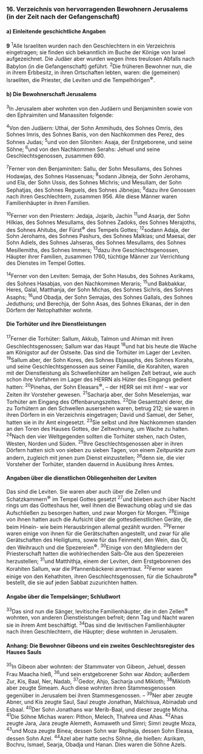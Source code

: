 ### 16. Verzeichnis von hervorragenden Bewohnern Jerusalems (in der Zeit nach der Gefangenschaft)

#### a) Einleitende geschichtliche Angaben

__9__
<sup>1</sup>Alle Israeliten wurden nach den Geschlechtern in ein Verzeichnis eingetragen; sie finden sich bekanntlich im Buche der Könige von Israel aufgezeichnet. Die Judäer aber wurden wegen ihres treulosen Abfalls nach Babylon (in die Gefangenschaft) geführt.
<sup>2</sup>Die früheren Bewohner nun, die in ihrem Erbbesitz, in ihren Ortschaften lebten, waren: die (gemeinen) Israeliten, die Priester, die Leviten und die Tempelhörigen<sup title="vgl. Neh 11,3">&#x2732;</sup>.

#### b) Die Bewohnerschaft Jerusalems

<sup>3</sup>In Jerusalem aber wohnten von den Judäern und Benjaminiten sowie von den Ephraimiten und Manassiten folgende:

<sup>4</sup>Von den Judäern: Uthai, der Sohn Ammihuds, des Sohnes Omris, des Sohnes Imris, des Sohnes Banis, von den Nachkommen des Perez, des Sohnes Judas;
<sup>5</sup>und von den Siloniten: Asaja, der Erstgeborene, und seine Söhne;
<sup>6</sup>und von den Nachkommen Serahs: Jehuel und seine Geschlechtsgenossen, zusammen 690.

<sup>7</sup>Ferner von den Benjaminiten: Sallu, der Sohn Mesullams, des Sohnes Hodawjas, des Sohnes Hassenuas;
<sup>8</sup>sodann Jibneja, der Sohn Jerohams, und Ela, der Sohn Ussis, des Sohnes Michris; und Mesullam, der Sohn Sephatjas, des Sohnes Reguels, des Sohnes Jibnejas;
<sup>9</sup>dazu ihre Genossen nach ihren Geschlechtern, zusammen 956. Alle diese Männer waren Familienhäupter in ihren Familien.

<sup>10</sup>Ferner von den Priestern: Jedaja, Jojarib, Jachin
<sup>11</sup>und Asarja, der Sohn Hilkias, des Sohnes Mesullams, des Sohnes Zadoks, des Sohnes Merajoths, des Sohnes Ahitubs, der Fürst<sup title="oder: Vorsteher = Hohepriester">&#x2732;</sup> des Tempels Gottes;
<sup>12</sup>sodann Adaja, der Sohn Jerohams, des Sohnes Pashurs, des Sohnes Malkias; und Maesai, der Sohn Adiels, des Sohnes Jahseras, des Sohnes Mesullams, des Sohnes Mesillemiths, des Sohnes Immers;
<sup>13</sup>dazu ihre Geschlechtsgenossen, Häupter ihrer Familien, zusammen 1760, tüchtige Männer zur Verrichtung des Dienstes im Tempel Gottes.

<sup>14</sup>Ferner von den Leviten: Semaja, der Sohn Hasubs, des Sohnes Asrikams, des Sohnes Hasabjas, von den Nachkommen Meraris;
<sup>15</sup>und Bakbakkar, Heres, Galal, Matthanja, der Sohn Michas, des Sohnes Sichris, des Sohnes Asaphs;
<sup>16</sup>und Obadja, der Sohn Semajas, des Sohnes Gallals, des Sohnes Jeduthuns; und Berechja, der Sohn Asas, des Sohnes Elkanas, der in den Dörfern der Netophathiter wohnte.

#### Die Torhüter und ihre Dienstleistungen

<sup>17</sup>Ferner die Torhüter: Sallum, Akkub, Talmon und Ahiman mit ihren Geschlechtsgenossen; Sallum war das Haupt
<sup>18</sup>und hat bis heute die Wache am Königstor auf der Ostseite. Das sind die Torhüter im Lager der Leviten.
<sup>19</sup>Sallum aber, der Sohn Kores, des Sohnes Ebjasaphs, des Sohnes Korahs, und seine Geschlechtsgenossen aus seiner Familie, die Korahiten, waren mit der Dienstleistung als Schwellenhüter am heiligen Zelt betraut, wie auch schon ihre Vorfahren im Lager des HERRN als Hüter des Eingangs gedient hatten:
<sup>20</sup>Pinehas, der Sohn Eleasars<sup title="vgl. 4.Mose 25,11">&#x2732;</sup>, – der HERR sei mit ihm! – war vor Zeiten ihr Vorsteher gewesen.
<sup>21</sup>Sacharja aber, der Sohn Meselemjas, war Torhüter am Eingang des Offenbarungszeltes.
<sup>22</sup>Die Gesamtzahl derer, die zu Torhütern an den Schwellen ausersehen waren, betrug 212; sie waren in ihren Dörfern in ein Verzeichnis eingetragen; David und Samuel, der Seher, hatten sie in ihr Amt eingesetzt.
<sup>23</sup>Sie selbst und ihre Nachkommen standen an den Toren des Hauses Gottes, der Zeltwohnung, um Wache zu halten.
<sup>24</sup>Nach den vier Weltgegenden sollten die Torhüter stehen, nach Osten, Westen, Norden und Süden.
<sup>25</sup>Ihre Geschlechtsgenossen aber in ihren Dörfern hatten sich von sieben zu sieben Tagen, von einem Zeitpunkte zum andern, zugleich mit jenen zum Dienst einzustellen;
<sup>26</sup>denn sie, die vier Vorsteher der Torhüter, standen dauernd in Ausübung ihres Amtes.

#### Angaben über die dienstlichen Obliegenheiten der Leviten

Das sind die Leviten. Sie waren aber auch über die Zellen und Schatzkammern<sup title="oder: Vorratskammern">&#x2732;</sup> im Tempel Gottes gesetzt
<sup>27</sup>und blieben auch über Nacht rings um das Gotteshaus her, weil ihnen die Bewachung oblag und sie das Aufschließen zu besorgen hatten, und zwar Morgen für Morgen.
<sup>28</sup>Einige von ihnen hatten auch die Aufsicht über die gottesdienstlichen Geräte, die beim Hinein- wie beim Herausbringen allemal gezählt wurden.
<sup>29</sup>Ferner waren einige von ihnen für die Gerätschaften angestellt, und zwar für alle Gerätschaften des Heiligtums, sowie für das Feinmehl, den Wein, das Öl, den Weihrauch und die Spezereien<sup title="= Gewürze">&#x2732;</sup>.
<sup>30</sup>Einige von den Mitgliedern der Priesterschaft hatten die wohlriechenden Salb-Öle aus den Spezereien herzustellen;
<sup>31</sup>und Matthithja, einem der Leviten, dem Erstgeborenen des Korahiten Sallum, war die Pfannenbäckerei anvertraut.
<sup>32</sup>Ferner waren einige von den Kehathiten, ihren Geschlechtsgenossen, für die Schaubrote<sup title="oder: Schichtbrote">&#x2732;</sup> bestellt, die sie auf jeden Sabbat zuzurichten hatten.

#### Angabe über die Tempelsänger; Schlußwort

<sup>33</sup>Das sind nun die Sänger, levitische Familienhäupter, die in den Zellen<sup title="V.26">&#x2732;</sup> wohnten, von anderen Dienstleistungen befreit; denn Tag und Nacht waren sie in ihrem Amt beschäftigt.
<sup>34</sup>Das sind die levitischen Familienhäupter nach ihren Geschlechtern, die Häupter; diese wohnten in Jerusalem.

#### Anhang: Die Bewohner Gibeons und ein zweites Geschlechtsregister des Hauses Sauls

<sup>35</sup>In Gibeon aber wohnten: der Stammvater von Gibeon, Jehuel, dessen Frau Maacha hieß,
<sup>36</sup>und sein erstgeborener Sohn war Abdon; außerdem Zur, Kis, Baal, Ner, Nadab,
<sup>37</sup>Gedor, Ahjo, Sacharja und Mikloth;
<sup>38</sup>Mikloth aber zeugte Simeam. Auch diese wohnten ihren Stammesgenossen gegenüber in Jerusalem bei ihren Stammesgenossen. –
<sup>39</sup>Ner aber zeugte Abner, und Kis zeugte Saul, Saul zeugte Jonathan, Malchisua, Abinadab und Esbaal.
<sup>40</sup>Der Sohn Jonathans war Merib-Baal, und dieser zeugte Micha.
<sup>41</sup>Die Söhne Michas waren: Pithon, Melech, Thahrea und Ahas.
<sup>42</sup>Ahas zeugte Jara, Jara zeugte Alemeth, Asmaweth und Simri; Simri zeugte Moza,
<sup>43</sup>und Moza zeugte Binea; dessen Sohn war Rephaja, dessen Sohn Eleasa, dessen Sohn Azel.
<sup>44</sup>Azel aber hatte sechs Söhne, die hießen: Asrikam, Bochru, Ismael, Searja, Obadja und Hanan. Dies waren die Söhne Azels.